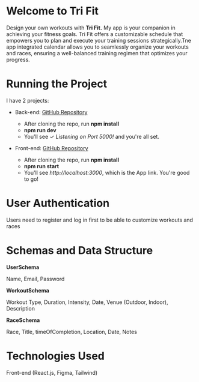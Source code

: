 <h1>Welcome to Tri Fit</h1>

<p>Design your own workouts with <strong>Tri Fit.</strong>
My app is your companion in achieving your fitness goals. Tri Fit offers a customizable schedule that empowers you to plan and execute your training sessions strategically.Tne app integrated calendar allows you to seamlessly organize your workouts and races, ensuring a well-balanced training regimen that optimizes your progress.</p>

<h1>Running the Project</h1>

<p>I have 2 projects:

- Back-end: [GitHub Repository](https://github.com/oxangyal/tri-fit-back)

  - After cloning the repo, run <b>npm install</b>
  - <b>npm run dev</b>
  - You'll see <i>✓ Listening on Port 5000!</i> and you're all set.

- Front-end: [GitHub Repository](https://github.com/oxangyal/tri-fit-front)
  - After cloning the repo, run <b>npm install</b>
  - <b>npm run start</b>
  - You'll see <i>http://localhost:3000</i>, which is the App link. You're good to go!

</p>

<h1>User Authentication</h1>

<p>Users need to register and log in first to be able to customize workouts and races</p>


<h1>Schemas and Data Structure</h1>

<p><b>UserSchema</b>

Name, Email, Password

</p>

<p><b>WorkoutSchema</b>

Workout Type, Duration, Intensity, Date, Venue (Outdoor, Indoor), Description
</p>
<p><b>RaceSchema</b>

Race, Title, timeOfCompletion, Location, Date, Notes
</p>

<h1>Technologies Used</h1>

<p>Front-end (React.js, Figma, Tailwind)
